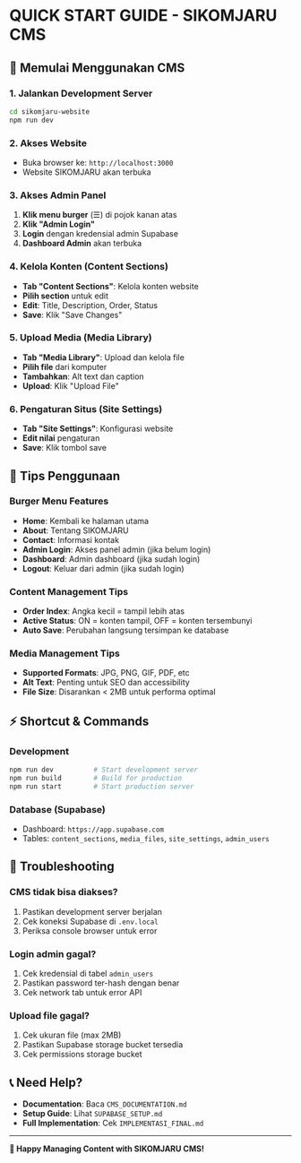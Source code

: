 # QUICK START GUIDE - SIKOMJARU CMS

## 🚀 Memulai Menggunakan CMS

### 1. Jalankan Development Server

```bash
cd sikomjaru-website
npm run dev
```

### 2. Akses Website

- Buka browser ke: `http://localhost:3000`
- Website SIKOMJARU akan terbuka

### 3. Akses Admin Panel

1. **Klik menu burger** (☰) di pojok kanan atas
2. **Klik "Admin Login"**
3. **Login** dengan kredensial admin Supabase
4. **Dashboard Admin** akan terbuka

### 4. Kelola Konten (Content Sections)

- **Tab "Content Sections"**: Kelola konten website
- **Pilih section** untuk edit
- **Edit**: Title, Description, Order, Status
- **Save**: Klik "Save Changes"

### 5. Upload Media (Media Library)

- **Tab "Media Library"**: Upload dan kelola file
- **Pilih file** dari komputer
- **Tambahkan**: Alt text dan caption
- **Upload**: Klik "Upload File"

### 6. Pengaturan Situs (Site Settings)

- **Tab "Site Settings"**: Konfigurasi website
- **Edit nilai** pengaturan
- **Save**: Klik tombol save

## 📱 Tips Penggunaan

### Burger Menu Features

- **Home**: Kembali ke halaman utama
- **About**: Tentang SIKOMJARU
- **Contact**: Informasi kontak
- **Admin Login**: Akses panel admin (jika belum login)
- **Dashboard**: Admin dashboard (jika sudah login)
- **Logout**: Keluar dari admin (jika sudah login)

### Content Management Tips

- **Order Index**: Angka kecil = tampil lebih atas
- **Active Status**: ON = konten tampil, OFF = konten tersembunyi
- **Auto Save**: Perubahan langsung tersimpan ke database

### Media Management Tips

- **Supported Formats**: JPG, PNG, GIF, PDF, etc
- **Alt Text**: Penting untuk SEO dan accessibility
- **File Size**: Disarankan < 2MB untuk performa optimal

## ⚡ Shortcut & Commands

### Development

```bash
npm run dev          # Start development server
npm run build        # Build for production
npm run start        # Start production server
```

### Database (Supabase)

- Dashboard: `https://app.supabase.com`
- Tables: `content_sections`, `media_files`, `site_settings`, `admin_users`

## 🔧 Troubleshooting

### CMS tidak bisa diakses?

1. Pastikan development server berjalan
2. Cek koneksi Supabase di `.env.local`
3. Periksa console browser untuk error

### Login admin gagal?

1. Cek kredensial di tabel `admin_users`
2. Pastikan password ter-hash dengan benar
3. Cek network tab untuk error API

### Upload file gagal?

1. Cek ukuran file (max 2MB)
2. Pastikan Supabase storage bucket tersedia
3. Cek permissions storage bucket

## 📞 Need Help?

- **Documentation**: Baca `CMS_DOCUMENTATION.md`
- **Setup Guide**: Lihat `SUPABASE_SETUP.md`
- **Full Implementation**: Cek `IMPLEMENTASI_FINAL.md`

---

**🎯 Happy Managing Content with SIKOMJARU CMS!**
